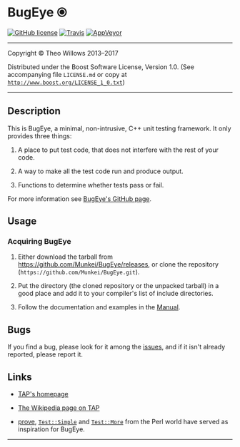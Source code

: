 # BugEye ⦿ #

[![GitHub license](https://img.shields.io/github/license/Munkei/BugEye.svg?style=flat-square)](https://github.com/Munkei/BugEye/blob/master/LICENSE.md)
[![Travis](https://img.shields.io/travis/Munkei/BugEye.svg?style=flat-square)](https://travis-ci.org/Munkei/BugEye)
[![AppVeyor](https://img.shields.io/appveyor/ci/biffen/bugeye.svg?style=flat-square)](https://ci.appveyor.com/project/biffen/bugeye)

---

Copyright © Theo Willows 2013–2017

Distributed under the Boost Software License, Version 1.0. (See accompanying
file `LICENSE.md` or copy at
[`http://www.boost.org/LICENSE_1_0.txt`](http://www.boost.org/LICENSE_1_0.txt))

---

## Description ##

This is BugEye, a minimal, non-intrusive, C++ unit testing framework.  It only
provides three things:

1.  A place to put test code, that does not interfere with the rest of your
    code.

2.  A way to make all the test code run and produce output.

3.  Functions to determine whether tests pass or fail.

For more information see [BugEye's GitHub page].

## Usage ##

### Acquiring BugEye ###

1.  Either download the tarball from
    <https://github.com/Munkei/BugEye/releases>, or clone the repository
    (`https://github.com/Munkei/BugEye.git`).

2.  Put the directory (the cloned repository or the unpacked tarball) in a good
    place and add it to your compiler's list of include directories.

3.  Follow the documentation and examples in the [Manual].

## Bugs ##

If you find a bug, please look for it among the [issues], and if it isn't
already reported, please report it.

## Links ##

*   [TAP's homepage]

*   [The Wikipedia page on TAP]

*   [prove], [`Test::Simple`] and [`Test::More`] from the Perl world have served
    as inspiration for BugEye.

---

  [`Test::More`]: https://metacpan.org/module/Test::More

  [`Test::Simple`]: https://metacpan.org/module/Test::Simple

  [BugEye's GitHub page]: https://github.com/Munkei/BugEye

  [issues]: https://github.com/Munkei/BugEye/issues

  [manual]: MANUAL.md

  [prove]: http://perldoc.perl.org/prove.html

  [TAP's homepage]: http://testanything.org

  [The Wikipedia page on TAP]: https://en.wikipedia.org/wiki/Test_Anything_Protocol
